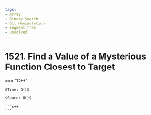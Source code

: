 ```yaml
---
tags:
- Array
- Binary Search
- Bit Manipulation
- Segment Tree
- Unsolved
---
```



# 1521. Find a Value of a Mysterious Function Closest to Target

=== "C++"

    $Time: O()$

    $Space: O()$

    ```c++
    ```